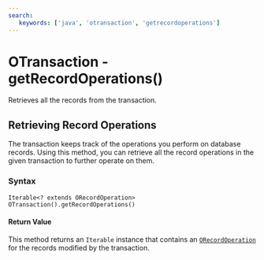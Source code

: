 ```yaml
---
search:
   keywords: ['java', 'otransaction', 'getrecordoperations']
---
```


# OTransaction - getRecordOperations()

Retrieves all the records from the transaction.

## Retrieving Record Operations

The transaction keeps track of the operations you perform on database records.  Using this method, you can retrieve all the record operations in the given transaction to further operate on them.

### Syntax

```
Iterable<? extends ORecordOperation> OTransaction().getRecordOperations()
```

#### Return Value

This method returns an `Iterable` instance that contains an [`ORecordOperation`](../ORecordOperation.md) for the records modified by the transaction.







